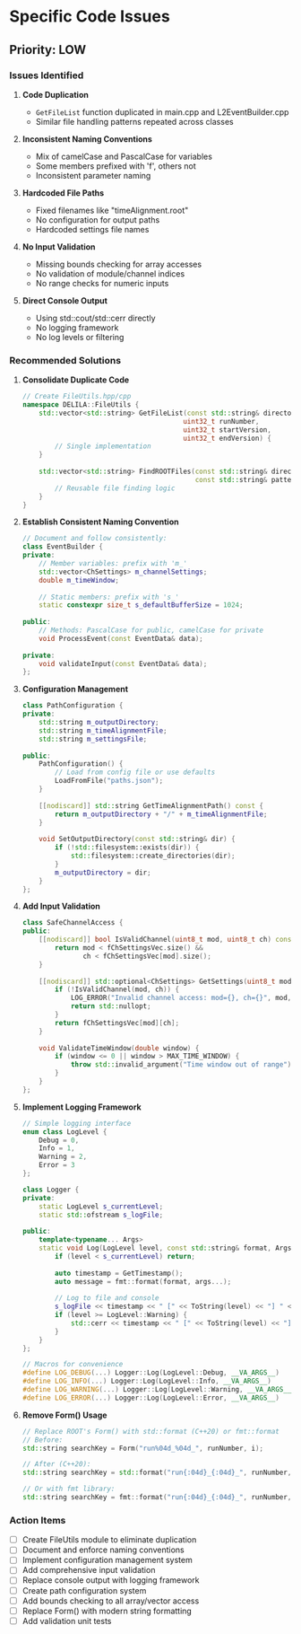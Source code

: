 # Specific Code Issues

## Priority: LOW

### Issues Identified

1. **Code Duplication**
   - `GetFileList` function duplicated in main.cpp and L2EventBuilder.cpp
   - Similar file handling patterns repeated across classes

2. **Inconsistent Naming Conventions**
   - Mix of camelCase and PascalCase for variables
   - Some members prefixed with 'f', others not
   - Inconsistent parameter naming

3. **Hardcoded File Paths**
   - Fixed filenames like "timeAlignment.root"
   - No configuration for output paths
   - Hardcoded settings file names

4. **No Input Validation**
   - Missing bounds checking for array accesses
   - No validation of module/channel indices
   - No range checks for numeric inputs

5. **Direct Console Output**
   - Using std::cout/std::cerr directly
   - No logging framework
   - No log levels or filtering

### Recommended Solutions

1. **Consolidate Duplicate Code**
   ```cpp
   // Create FileUtils.hpp/cpp
   namespace DELILA::FileUtils {
       std::vector<std::string> GetFileList(const std::string& directory,
                                           uint32_t runNumber,
                                           uint32_t startVersion,
                                           uint32_t endVersion) {
           // Single implementation
       }
       
       std::vector<std::string> FindROOTFiles(const std::string& directory,
                                              const std::string& pattern) {
           // Reusable file finding logic
       }
   }
   ```

2. **Establish Consistent Naming Convention**
   ```cpp
   // Document and follow consistently:
   class EventBuilder {
   private:
       // Member variables: prefix with 'm_'
       std::vector<ChSettings> m_channelSettings;
       double m_timeWindow;
       
       // Static members: prefix with 's_'
       static constexpr size_t s_defaultBufferSize = 1024;
       
   public:
       // Methods: PascalCase for public, camelCase for private
       void ProcessEvent(const EventData& data);
       
   private:
       void validateInput(const EventData& data);
   };
   ```

3. **Configuration Management**
   ```cpp
   class PathConfiguration {
   private:
       std::string m_outputDirectory;
       std::string m_timeAlignmentFile;
       std::string m_settingsFile;
       
   public:
       PathConfiguration() {
           // Load from config file or use defaults
           LoadFromFile("paths.json");
       }
       
       [[nodiscard]] std::string GetTimeAlignmentPath() const {
           return m_outputDirectory + "/" + m_timeAlignmentFile;
       }
       
       void SetOutputDirectory(const std::string& dir) {
           if (!std::filesystem::exists(dir)) {
               std::filesystem::create_directories(dir);
           }
           m_outputDirectory = dir;
       }
   };
   ```

4. **Add Input Validation**
   ```cpp
   class SafeChannelAccess {
   public:
       [[nodiscard]] bool IsValidChannel(uint8_t mod, uint8_t ch) const {
           return mod < fChSettingsVec.size() && 
                  ch < fChSettingsVec[mod].size();
       }
       
       [[nodiscard]] std::optional<ChSettings> GetSettings(uint8_t mod, uint8_t ch) const {
           if (!IsValidChannel(mod, ch)) {
               LOG_ERROR("Invalid channel access: mod={}, ch={}", mod, ch);
               return std::nullopt;
           }
           return fChSettingsVec[mod][ch];
       }
       
       void ValidateTimeWindow(double window) {
           if (window <= 0 || window > MAX_TIME_WINDOW) {
               throw std::invalid_argument("Time window out of range");
           }
       }
   };
   ```

5. **Implement Logging Framework**
   ```cpp
   // Simple logging interface
   enum class LogLevel {
       Debug = 0,
       Info = 1,
       Warning = 2,
       Error = 3
   };
   
   class Logger {
   private:
       static LogLevel s_currentLevel;
       static std::ofstream s_logFile;
       
   public:
       template<typename... Args>
       static void Log(LogLevel level, const std::string& format, Args... args) {
           if (level < s_currentLevel) return;
           
           auto timestamp = GetTimestamp();
           auto message = fmt::format(format, args...);
           
           // Log to file and console
           s_logFile << timestamp << " [" << ToString(level) << "] " << message << std::endl;
           if (level >= LogLevel::Warning) {
               std::cerr << timestamp << " [" << ToString(level) << "] " << message << std::endl;
           }
       }
   };
   
   // Macros for convenience
   #define LOG_DEBUG(...) Logger::Log(LogLevel::Debug, __VA_ARGS__)
   #define LOG_INFO(...) Logger::Log(LogLevel::Info, __VA_ARGS__)
   #define LOG_WARNING(...) Logger::Log(LogLevel::Warning, __VA_ARGS__)
   #define LOG_ERROR(...) Logger::Log(LogLevel::Error, __VA_ARGS__)
   ```

6. **Remove Form() Usage**
   ```cpp
   // Replace ROOT's Form() with std::format (C++20) or fmt::format
   // Before:
   std::string searchKey = Form("run%04d_%04d_", runNumber, i);
   
   // After (C++20):
   std::string searchKey = std::format("run{:04d}_{:04d}_", runNumber, i);
   
   // Or with fmt library:
   std::string searchKey = fmt::format("run{:04d}_{:04d}_", runNumber, i);
   ```

### Action Items

- [ ] Create FileUtils module to eliminate duplication
- [ ] Document and enforce naming conventions
- [ ] Implement configuration management system
- [ ] Add comprehensive input validation
- [ ] Replace console output with logging framework
- [ ] Create path configuration system
- [ ] Add bounds checking to all array/vector access
- [ ] Replace Form() with modern string formatting
- [ ] Add validation unit tests